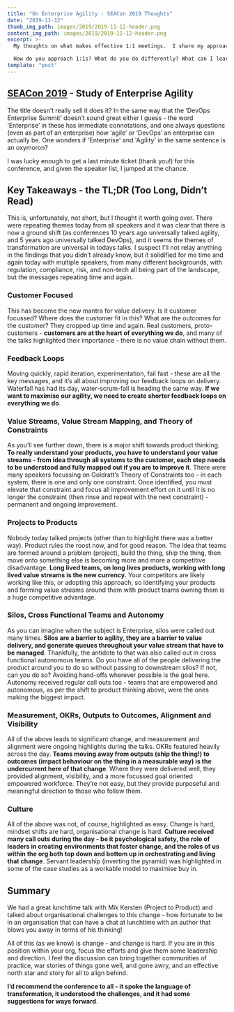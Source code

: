 ```yaml
---
title: "On Enterprise Agility - SEACon 2019 Thoughts"
date: "2019-11-12"
thumb_img_path: images/2019/2019-11-12-header.png
content_img_path: images/2019/2019-11-12-header.png
excerpt: >-
  My thoughts on what makes effective 1:1 meetings.  I share my approach, and some of the key questions I try to talk through with team members.

  How do you approach 1:1s? What do you do differently? What can I learn from you?
template: "post"
---
```


[SEACon 2019](https://www.seaconuk.com/) - Study of Enterprise Agility
----------------------------------------------------------------------

The title doesn’t really sell it does it? In the same way that the ‘DevOps Enterprise Summit’ doesn’t sound great either I guess - the word ‘Enterprise’ in these has immediate connotations, and one always questions (even as part of an enterprise) how ‘agile’ or ‘DevOps’ an enterprise can actually be. One wonders if 'Enterprise' and 'Agility' in the same sentence is an oxymoron?

I was lucky enough to get a last minute ticket (thank you!) for this conference, and given the speaker list, I jumped at the chance.

Key Takeaways - the TL;DR (Too Long, Didn’t Read)
-------------------------------------------------

This is, unfortunately, not short, but I thought it worth going over. There were repeating themes today from all speakers and it was clear that there is now a ground shift (as conferences 10 years ago universally talked agility, and 5 years ago universally talked DevOps), and it seems the themes of transformation are universal in todays talks. I suspect I’ll not relay anything in the findings that you didn’t already know, but it solidified for me time and again today with multiple speakers, from many different backgrounds, with regulation, compliance, risk, and non-tech all being part of the landscape, but the messages repeating time and again.

### Customer Focused

This has become the new mantra for value delivery. Is it customer focussed? Where does the customer fit in this? What are the outcomes for the customer? They cropped up time and again. Real customers, proto-customers - **customers are at the heart of everything we do**, and many of the talks highlighted their importance - there is no value chain without them.

### Feedback Loops

Moving quickly, rapid iteration, experimentation, fail fast - these are all the key messages, and it’s all about improving our feedback loops on delivery. Waterfall has had its day, water-scrum-fall is heading the same way. **If we want to maximise our agility, we need to create shorter feedback loops on everything we do**.

### Value Streams, Value Stream Mapping, and Theory of Constraints

As you’ll see further down, there is a major shift towards product thinking. **To really understand your products, you have to understand your value streams - from idea through all systems to the customer, each step needs to be understood and fully mapped out if you are to improve it**. There were many speakers focussing on Goldratt’s Theory of Constraints too - in each system, there is one and only one constraint. Once identified, you must elevate that constraint and focus all improvement effort on it until it is no longer the constraint (then rinse and repeat with the next constraint) - permanent and ongoing improvement.

### Projects to Products

Nobody today talked projects (other than to highlight there was a better way). Product rules the roost now, and for good reason. The idea that teams are formed around a problem (project), build the thing, ship the thing, then move onto something else is becoming more and more a competitive disadvantage. **Long lived teams, on long lives products, working with long lived value streams is the new currency.** Your competitors are likely working like this, or adopting this approach, so identifying your products and forming value streams around them with product teams owning them is a huge competitive advantage.

### Silos, Cross Functional Teams and Autonomy

As you can imagine when the subject is Enterprise, silos were called out many times. **Silos are a barrier to agility, they are a barrier to value delivery, and generate queues throughout your value stream that have to be managed**. Thankfully, the antidote to that was also called out in cross functional autonomous teams. Do you have all of the people delivering the product around you to do so without passing to downstream silos? If not, can you do so? Avoiding hand-offs wherever possible is the goal here. Autonomy received regular call outs too - teams that are empowered and autonomous, as per the shift to product thinking above, were the ones making the biggest impact.

### Measurement, OKRs, Outputs to Outcomes, Alignment and Visibility

All of the above leads to significant change, and measurement and alignment were ongoing highlights during the talks. OKRs featured heavily across the day. **Teams moving away from outputs (ship the thing!) to outcomes (impact behaviour on the thing in a measurable way) is the undercurrent here of that change**. Where they were delivered well, they provided alignment, visibility, and a more focussed goal oriented empowered workforce. They’re not easy, but they provide purposeful and meaningful direction to those who follow them.

### Culture

All of the above was not, of course, highlighted as easy. Change is hard, mindset shifts are hard, organisational change is hard. **Culture received many call outs during the day - be it psychological safety, the role of leaders in creating environments that foster change, and the roles of us within the org both top down and bottom up in orchestrating and living that change**. Servant leadership (inverting the pyramid) was highlighted in some of the case studies as a workable model to maximise buy in.

Summary
-------

We had a great lunchtime talk with Mik Kersten (Project to Product) and talked about organisational challenges to this change - how fortunate to be in an organisation that can have a chat at lunchtime with an author that blows you away in terms of his thinking!

All of this (as we know) is change - and change is hard. If you are in this position within your org, focus the efforts and give them some leadership and direction. I feel the discussion can bring together communities of practice, war stories of things gone well, and gone awry, and an effective north star and story for all to align behind.

**I’d recommend the conference to all - it spoke the language of transformation, it understood the challenges, and it had some suggestions for ways forward**.